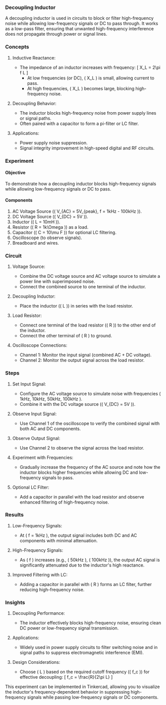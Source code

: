 ### Decoupling Inductor

A decoupling inductor is used in circuits to block or filter high-frequency noise while allowing low-frequency signals or DC to pass through. It works as a low-pass filter, ensuring that unwanted high-frequency interference does not propagate through power or signal lines.

### Concepts

1. Inductive Reactance:
   - The impedance of an inductor increases with frequency:
     \[
     X_L = 2\pi f L
     \]
     - At low frequencies (or DC), \( X_L \) is small, allowing current to pass.
     - At high frequencies, \( X_L \) becomes large, blocking high-frequency noise.

2. Decoupling Behavior:
   - The inductor blocks high-frequency noise from power supply lines or signal paths.
   - Often paired with a capacitor to form a pi-filter or LC filter.

3. Applications:
   - Power supply noise suppression.
   - Signal integrity improvement in high-speed digital and RF circuits.

### Experiment

#### Objective

To demonstrate how a decoupling inductor blocks high-frequency signals while allowing low-frequency signals or DC to pass.

#### Components

1. AC Voltage Source (\( V_{AC} = 5V_{peak}, f = 1kHz - 100kHz \)).
2. DC Voltage Source (\( V_{DC} = 5V \)).
3. Inductor (\( L = 10mH \)).
4. Resistor (\( R = 1k\Omega \)) as a load.
5. Capacitor (\( C = 10\mu F \)) for optional LC filtering.
6. Oscilloscope (to observe signals).
7. Breadboard and wires.

### Circuit

1. Voltage Source:
   - Combine the DC voltage source and AC voltage source to simulate a power line with superimposed noise.
   - Connect the combined source to one terminal of the inductor.

2. Decoupling Inductor:
   - Place the inductor (\( L \)) in series with the load resistor.

3. Load Resistor:
   - Connect one terminal of the load resistor (\( R \)) to the other end of the inductor.
   - Connect the other terminal of \( R \) to ground.

4. Oscilloscope Connections:
   - Channel 1: Monitor the input signal (combined AC + DC voltage).
   - Channel 2: Monitor the output signal across the load resistor.

### Steps

1. Set Input Signal:
   - Configure the AC voltage source to simulate noise with frequencies \( 1kHz, 10kHz, 50kHz, 100kHz \).
   - Combine it with the DC voltage source (\( V_{DC} = 5V \)).

2. Observe Input Signal:
   - Use Channel 1 of the oscilloscope to verify the combined signal with both AC and DC components.

3. Observe Output Signal:
   - Use Channel 2 to observe the signal across the load resistor.

4. Experiment with Frequencies:
   - Gradually increase the frequency of the AC source and note how the inductor blocks higher frequencies while allowing DC and low-frequency signals to pass.

5. Optional LC Filter:
   - Add a capacitor in parallel with the load resistor and observe enhanced filtering of high-frequency noise.

### Results

1. Low-Frequency Signals:
   - At \( f = 1kHz \), the output signal includes both DC and AC components with minimal attenuation.

2. High-Frequency Signals:
   - As \( f \) increases (e.g., \( 50kHz \), \( 100kHz \)), the output AC signal is significantly attenuated due to the inductor's high reactance.

3. Improved Filtering with LC:
   - Adding a capacitor in parallel with \( R \) forms an LC filter, further reducing high-frequency noise.

### Insights

1. Decoupling Performance:
   - The inductor effectively blocks high-frequency noise, ensuring clean DC power or low-frequency signal transmission.

2. Applications:
   - Widely used in power supply circuits to filter switching noise and in signal paths to suppress electromagnetic interference (EMI).

3. Design Considerations:
   - Choose \( L \) based on the required cutoff frequency (\( f_c \)) for effective decoupling:
     \[
     f_c = \frac{R}{2\pi L}
     \]

This experiment can be implemented in Tinkercad, allowing you to visualize the inductor's frequency-dependent behavior in suppressing high-frequency signals while passing low-frequency signals or DC components.
